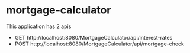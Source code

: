 # mortgage-calculator
This application has 2 apis

- GET http://localhost:8080/MortgageCalculator/api/interest-rates
- POST http://localhost:8080/MortgageCalculator/api/mortgage-check
